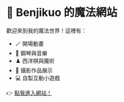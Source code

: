 # 🎩 Benjikuo 的魔法網站

歡迎來到我的魔法世界！這裡有：
- 🪄 開場動畫
- 🎹 鋼琴與音樂
- ♟️ 西洋棋與魔術
- 📸 攝影作品展示
- 💻 自製互動小遊戲

👉 [點我進入網站！](https://benjikuo.github.io/)
